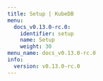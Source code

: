 ```yaml
---
title: Setup | KubeDB
menu:
  docs_v0.13.0-rc.0:
    identifier: setup
    name: Setup
    weight: 30
menu_name: docs_v0.13.0-rc.0
info:
  version: v0.13.0-rc.0
---
```


